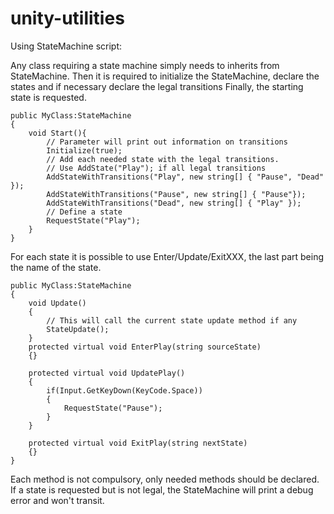 unity-utilities
===============

Using StateMachine script:

Any class requiring a state machine simply needs to inherits from StateMachine.
Then it is required to initialize the StateMachine, declare the states and if necessary declare the legal transitions
Finally, the starting state is requested.


	public MyClass:StateMachine
	{
	    void Start(){
			// Parameter will print out information on transitions
			Initialize(true);
			// Add each needed state with the legal transitions.
			// Use AddState("Play"); if all legal transitions
			AddStateWithTransitions("Play", new string[] { "Pause", "Dead" });
			AddStateWithTransitions("Pause", new string[] { "Pause"});
			AddStateWithTransitions("Dead", new string[] { "Play" });
			// Define a state
			RequestState("Play"); 
		}
	}

For each state it is possible to use Enter/Update/ExitXXX, the last part being the name of the state.

    public MyClass:StateMachine
	{
		void Update()
		{
			// This will call the current state update method if any
			StateUpdate();
		}
	    protected virtual void EnterPlay(string sourceState)
		{}
			
		protected virtual void UpdatePlay()
		{
			if(Input.GetKeyDown(KeyCode.Space))
			{
				RequestState("Pause");
			}
		}
		
		protected virtual void ExitPlay(string nextState)
		{}
	}

Each method is not compulsory, only needed methods should be declared.
If a state is requested but is not legal, the StateMachine will print a debug error and won't transit.

